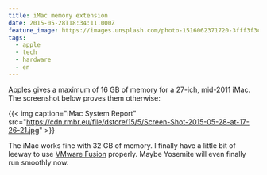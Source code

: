 ```yaml
---
title: iMac memory extension
date: 2015-05-28T18:34:11.000Z
feature_image: https://images.unsplash.com/photo-1516062371720-3fff3f3c00af?ixlib=rb-0.3.5&q=80&fm=jpg&crop=entropy&cs=tinysrgb&w=1080&fit=max&ixid=eyJhcHBfaWQiOjExNzczfQ&s=0eacbaf815c0c8b987dd5ee181040b27
tags:
  - apple
  - tech
  - hardware
  - en
---
```

Apples gives a maximum of 16 GB of memory for a 27-ich, mid-2011 iMac. The screenshot below proves them otherwise:

{{< img caption="iMac System Report" src="https://cdn.rmbr.eu/file/dstore/15/5/Screen-Shot-2015-05-28-at-17-26-21.jpg" >}}

The iMac works fine with 32 GB of memory. I finally have a little bit of leeway to use [VMware Fusion](http://www.vmware.com/products/fusion-pro) properly. Maybe Yosemite will even finally run smoothly now.
